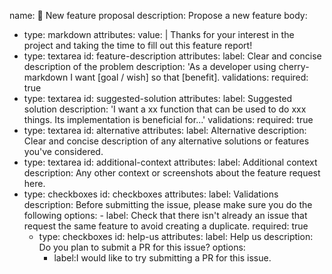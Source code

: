 name: 🚀 New feature proposal
description: Propose a new feature
body:
  - type: markdown
    attributes:
      value: |
        Thanks for your interest in the project and taking the time to fill out this feature report!
  - type: textarea
    id: feature-description
    attributes:
      label: Clear and concise description of the problem
      description: 'As a developer using cherry-markdown I want [goal / wish] so that [benefit]. 
    validations:
      required: true
  - type: textarea
    id: suggested-solution
    attributes:
      label: Suggested solution
      description: 'I want a xx function that can be used to do xxx things. Its implementation is beneficial for...'
    validations:
      required: true
  - type: textarea
    id: alternative
    attributes:
      label: Alternative
      description: Clear and concise description of any alternative solutions or features you've considered.
  - type: textarea
    id: additional-context
    attributes:
      label: Additional context
      description: Any other context or screenshots about the feature request here.
  - type: checkboxes
    id: checkboxes
    attributes:
      label: Validations
      description: Before submitting the issue, please make sure you do the following
      options:
        - label: Check that there isn't already an issue that request the same feature to avoid creating a duplicate.
          required: true
    - type: checkboxes
    id: help-us
    attributes:
      label: Help us
      description: Do you plan to submit a PR for this issue? 
      options:
        - label:I would like to try submitting a PR for this issue.
